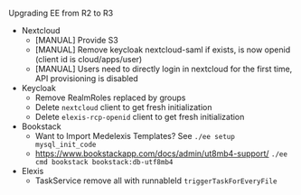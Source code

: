Upgrading EE from R2 to R3

* Nextcloud
    * [MANUAL] Provide S3
    * [MANUAL] Remove keycloak nextcloud-saml if exists, is now openid (client id is cloud\/apps\/user)
    * [MANUAL] Users need to directly login in nextcloud for the first time, API provisioning is disabled
* Keycloak
    * Remove RealmRoles replaced by groups
    * Delete `nextcloud` client to get fresh initialization
    * Delete `elexis-rcp-openid` client to get fresh initialization
* Bookstack
    * Want to Import Medelexis Templates? See `./ee setup mysql_init_code` 
    * https://www.bookstackapp.com/docs/admin/ut8mb4-support/  `./ee cmd bookstack bookstack:db-utf8mb4`
* Elexis
    * TaskService remove all with runnableId `triggerTaskForEveryFile`